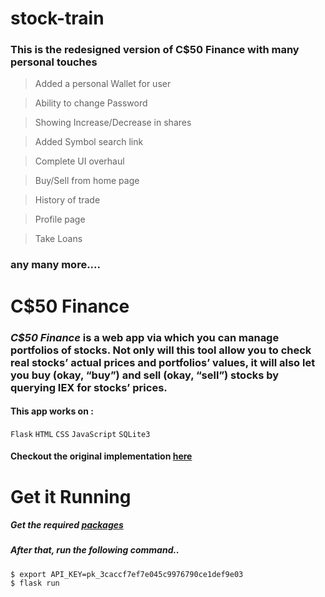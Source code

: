 # stock-train

### This is the redesigned version of C$50 Finance with many personal touches
> Added a personal Wallet for user

>  Ability to change Password

>  Showing Increase/Decrease in shares

>  Added Symbol search link

>  Complete UI overhaul

>  Buy/Sell from home page

>  History of trade

>  Profile page

>  Take Loans
### any many more....

# C$50 Finance

### *C$50 Finance* is a web app via which you can manage portfolios of stocks. Not only will this tool allow you to check real stocks’ actual prices and portfolios’ values, it will also let you buy (okay, “buy”) and sell (okay, “sell”) stocks by querying IEX for stocks’ prices.
#### This app works on :
`Flask` `HTML` `CSS` `JavaScript` `SQLite3`
#### Checkout the original implementation [here](https://finance.cs50.net)

# Get it Running

##### Get the required [packages](/requirements.txt)
##### After that, run the following command..
```
$ export API_KEY=pk_3caccf7ef7e045c9976790ce1def9e03 
$ flask run
```
